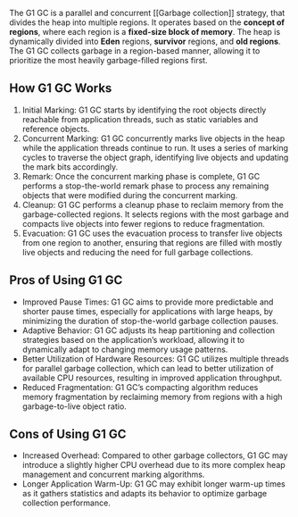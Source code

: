 The G1 GC is a parallel and concurrent [[Garbage collection]] strategy, that divides the heap into multiple regions. It operates based on the **concept of regions**, where each region is a **fixed-size block of memory**. The heap is dynamically divided into **Eden** regions, **survivor** regions, and **old regions**. The G1 GC collects garbage in a region-based manner, allowing it to prioritize the most heavily garbage-filled regions first.

## How G1 GC Works

1. Initial Marking: G1 GC starts by identifying the root objects directly reachable from application threads, such as static variables and reference objects.
2. Concurrent Marking: G1 GC concurrently marks live objects in the heap while the application threads continue to run. It uses a series of marking cycles to traverse the object graph, identifying live objects and updating the mark bits accordingly.
3. Remark: Once the concurrent marking phase is complete, G1 GC performs a stop-the-world remark phase to process any remaining objects that were modified during the concurrent marking.
4. Cleanup: G1 GC performs a cleanup phase to reclaim memory from the garbage-collected regions. It selects regions with the most garbage and compacts live objects into fewer regions to reduce fragmentation.
5. Evacuation: G1 GC uses the evacuation process to transfer live objects from one region to another, ensuring that regions are filled with mostly live objects and reducing the need for full garbage collections.
## Pros of Using G1 GC

- Improved Pause Times: G1 GC aims to provide more predictable and shorter pause times, especially for applications with large heaps, by minimizing the duration of stop-the-world garbage collection pauses.
- Adaptive Behavior: G1 GC adjusts its heap partitioning and collection strategies based on the application’s workload, allowing it to dynamically adapt to changing memory usage patterns.
- Better Utilization of Hardware Resources: G1 GC utilizes multiple threads for parallel garbage collection, which can lead to better utilization of available CPU resources, resulting in improved application throughput.
- Reduced Fragmentation: G1 GC’s compacting algorithm reduces memory fragmentation by reclaiming memory from regions with a high garbage-to-live object ratio.
## Cons of Using G1 GC

- Increased Overhead: Compared to other garbage collectors, G1 GC may introduce a slightly higher CPU overhead due to its more complex heap management and concurrent marking algorithms.
- Longer Application Warm-Up: G1 GC may exhibit longer warm-up times as it gathers statistics and adapts its behavior to optimize garbage collection performance.